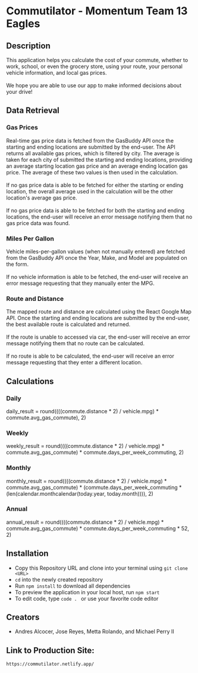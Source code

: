 # Commutilator - Momentum Team 13 Eagles

## Description

This application helps you calculate the cost of your commute, whether to work, school, or even the grocery store, using your route, your personal vehicle information, and local gas prices.\
\
We hope you are able to use our app to make informed decisions about your drive!

## Data Retrieval

### Gas Prices

Real-time gas price data is fetched from the GasBuddy API once the starting and ending locations are submitted by the end-user. The API returns all available gas prices, which is filtered by city. The average is taken for each city of submitted the starting and ending locations, providing an average starting location gas price and an average ending location gas price. The average of these two values is then used in the calculation.\
\
If no gas price data is able to be fetched for either the starting or ending location, the overall average used in the calculation will be the other location's average gas price.\
\
If no gas price data is able to be fetched for both the starting and ending locations, the end-user will receive an error message notifying them that no gas price data was found.

### Miles Per Gallon
Vehicle miles-per-gallon values (when not manually entered) are fetched from the GasBuddy API once the Year, Make, and Model are populated on the form.\
\
If no vehicle information is able to be fetched, the end-user will receive an error message requesting that they manually enter the MPG.

### Route and Distance
The mapped route and distance are calculated using the React Google Map API. Once the starting and ending locations are submitted by the end-user, the best available route is calculated and returned.\
\
If the route is unable to accessed via car, the end-user will receive an error message notifying them that no route can be calculated.\
\
If no route is able to be calculated, the end-user will receive an error message requesting that they enter a different location.

## Calculations

### Daily
daily_result = round((((commute.distance * 2) / vehicle.mpg) * commute.avg_gas_commute), 2)

### Weekly
weekly_result = round((((commute.distance * 2) / vehicle.mpg) * commute.avg_gas_commute) * commute.days_per_week_commuting, 2)

### Monthly
monthly_result = round((((commute.distance * 2) / vehicle.mpg) * commute.avg_gas_commute) * (commute.days_per_week_commuting * (len(calendar.monthcalendar(today.year, today.month)))), 2)

### Annual
annual_result = round((((commute.distance * 2) / vehicle.mpg) * commute.avg_gas_commute) * commute.days_per_week_commuting * 52, 2)

## Installation

- Copy this Repository URL and clone into your terminal using `git clone <URL>`
- `cd` into the newly created repository
- Run `npm install` to download all dependencies
- To preview the application in your local host, run `npm start`
- To edit code, type `code . ` or use your favorite code editor

## Creators

- Andres Alcocer, Jose Reyes, Metta Rolando, and Michael Perry II

## Link to Production Site:

`https://commutilator.netlify.app/`

